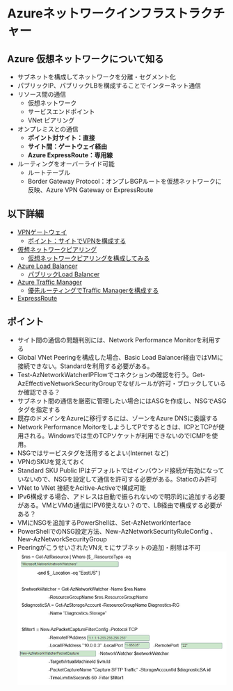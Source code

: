 # Azureネットワークインフラストラクチャー

## Azure 仮想ネットワークについて知る

- サブネットを構成してネットワークを分離・セグメント化
- パブリックIP、パブリックLBを構成することでインターネット通信
- リソース間の通信
  - 仮想ネットワーク
  - サービスエンドポイント
  - VNet ピアリング
- オンプレミスとの通信
  - **ポイント対サイト：直接**
  - **サイト間：ゲートウェイ経由**
  - **Azure ExpressRoute：専用線**
- ルーティングをオーバーライド可能
  - ルートテーブル
  - Border Gateway Protocol：オンプレBGPルートを仮想ネットワークに反映、Azure VPN Gateway or ExpressRoute 

## 以下詳細
- [VPNゲートウェイ](./VPN.md)
  - [ポイント：サイトでVPNを構成する](./tryP2SVPNGateway.md)
- [仮想ネットワークピアリング](./VNetPeering.md)
  - [仮想ネットワークピアリングを構成してみる](./tryVNetPeering.md)
- [Azure Load Balancer](./LoadBalancer.md)
  - [パブリックLoad Balancer](./tryPublicLoadBalancer.md)
- [Azure Traffic Manager](./TrafficManager.md)
  - [優先ルーティングでTraffic Managerを構成する](./tryTrafficManagerPriorityRouting.md)
- [ExpressRoute](./ExpressRoute.md)

## ポイント

- サイト間の通信の問題判別には、Network Performance Monitorを利用する
- Global VNet Peeringを構成した場合、Basic Load Balancer経由ではVMに接続できない。Standardを利用する必要がある。
- Test-AzNetworkWatcherIPFlowでコネクションの確認を行う。Get-AzEffectiveNetworkSecurityGroupでなぜルールが許可・ブロックしているか確認できる？
- サブネット間の通信を厳密に管理したい場合にはASGを作成し、NSGでASGタグを指定する
- 既存のドメインをAzureに移行するには、ゾーンをAzure DNSに委譲する
- Network Performance MoitorをしようしてPでするときは、ICPとTCPが使用される。Windowsでは生のTCPソケットが利用できないのでICMPを使用。
- NSGではサービスタグを活用するとよい(Internet など)
- VPNのSKUを覚えておく
- Standard SKU Public IPはデフォルトではインバウンド接続が有効になっていないので、NSGを設定して通信を許可する必要がある。Staticのみ許可
- VNet to VNet 接続をAcitive-Activeで構成可能
- IPv6構成する場合、アドレスは自動で振られないので明示的に追加する必要がある。VMとVMの通信にIPV6使えない？ので、LB経由で構成する必要がある？
- VMにNSGを追加するPowerShellは、Set-AzNetworkInterface
- PowerShellでのNSG設定方法、New-AzNetworkSecurityRuleConfig 、New-AzNetworkSecurityGroup
- PeeringがこうせいされたVNえｔにサブネットの追加・削除は不可
![picture 5](images/fcb70635d9265482f9af006764fd8b5e13eccf4b1079a948106af3af2c8583c1.png)  
